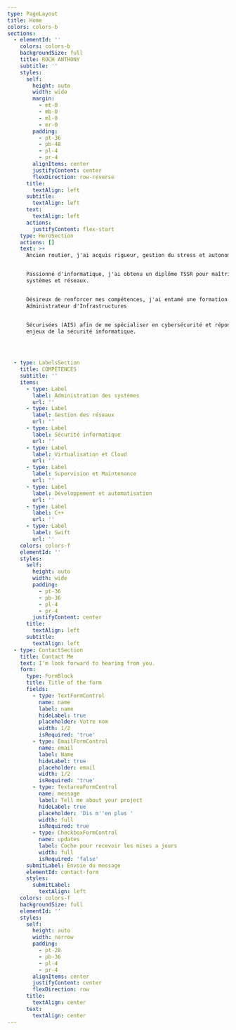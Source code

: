 ```yaml
---
type: PageLayout
title: Home
colors: colors-b
sections:
  - elementId: ''
    colors: colors-b
    backgroundSize: full
    title: ROCH ANTHONY
    subtitle: ''
    styles:
      self:
        height: auto
        width: wide
        margin:
          - mt-0
          - mb-0
          - ml-0
          - mr-0
        padding:
          - pt-36
          - pb-48
          - pl-4
          - pr-4
        alignItems: center
        justifyContent: center
        flexDirection: row-reverse
      title:
        textAlign: left
      subtitle:
        textAlign: left
      text:
        textAlign: left
      actions:
        justifyContent: flex-start
    type: HeroSection
    actions: []
    text: >+
      Ancien routier, j'ai acquis rigueur, gestion du stress et autonomie.


      Passionné d'informatique, j'ai obtenu un diplôme TSSR pour maîtriser les
      systèmes et réseaux.


      Désireux de renforcer mes compétences, j'ai entamé une formation
      Administrateur d'Infrastructures 


      Sécurisées (AIS) afin de me spécialiser en cybersécurité et répondre aux
      enjeux de la sécurité informatique.
          



  - type: LabelsSection
    title: COMPÉTENCES
    subtitle: ''
    items:
      - type: Label
        label: Administration des systèmes
        url: ''
      - type: Label
        label: Gestion des réseaux
        url: ''
      - type: Label
        label: Sécurité informatique
        url: ''
      - type: Label
        label: Virtualisation et Cloud
        url: ''
      - type: Label
        label: Supervision et Maintenance
        url: ''
      - type: Label
        label: Développement et automatisation
        url: ''
      - type: Label
        label: C++
        url: ''
      - type: Label
        label: Swift
        url: ''
    colors: colors-f
    elementId: ''
    styles:
      self:
        height: auto
        width: wide
        padding:
          - pt-36
          - pb-36
          - pl-4
          - pr-4
        justifyContent: center
      title:
        textAlign: left
      subtitle:
        textAlign: left
  - type: ContactSection
    title: Contact Me
    text: I'm look forward to hearing from you.
    form:
      type: FormBlock
      title: Title of the form
      fields:
        - type: TextFormControl
          name: name
          label: name
          hideLabel: true
          placeholder: Votre nom
          width: 1/2
          isRequired: 'true'
        - type: EmailFormControl
          name: email
          label: Name
          hideLabel: true
          placeholder: email
          width: 1/2
          isRequired: 'true'
        - type: TextareaFormControl
          name: message
          label: Tell me about your project
          hideLabel: true
          placeholder: 'Dis m''en plus '
          width: full
          isRequired: true
        - type: CheckboxFormControl
          name: updates
          label: Coche pour recevoir les mises a jours
          width: full
          isRequired: 'false'
      submitLabel: Envoie du message
      elementId: contact-form
      styles:
        submitLabel:
          textAlign: left
    colors: colors-f
    backgroundSize: full
    elementId: ''
    styles:
      self:
        height: auto
        width: narrow
        padding:
          - pt-28
          - pb-36
          - pl-4
          - pr-4
        alignItems: center
        justifyContent: center
        flexDirection: row
      title:
        textAlign: center
      text:
        textAlign: center
---
```

